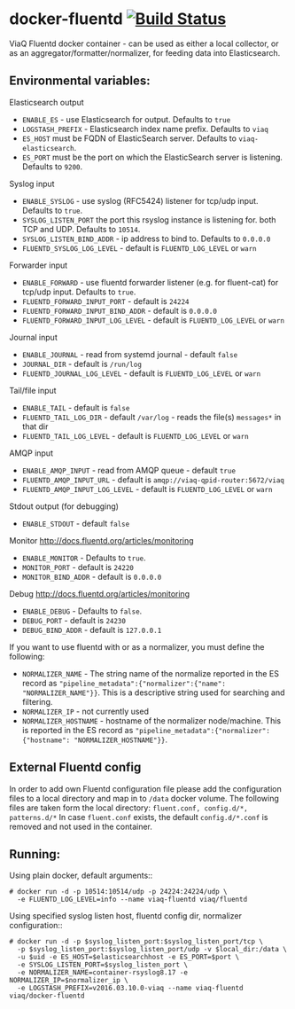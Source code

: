 # docker-fluentd [![Build Status](https://travis-ci.org/ViaQ/docker-fluentd.svg?branch=master)](https://travis-ci.org/ViaQ/docker-fluentd)
ViaQ Fluentd docker container - can be used as either a local collector, or as an aggregator/formatter/normalizer, for feeding data into Elasticsearch.

## Environmental variables:
Elasticsearch output
* `ENABLE_ES` - use Elasticsearch for output.  Defaults to `true`
* `LOGSTASH_PREFIX` - Elasticsearch index name prefix.  Defaults to `viaq`
* `ES_HOST` must be FQDN of ElasticSearch server.  Defaults to `viaq-elasticsearch`.
* `ES_PORT` must be the port on which the ElasticSearch server is listening.  Defaults to `9200`.

Syslog input
* `ENABLE_SYSLOG` - use syslog (RFC5424) listener for tcp/udp input.  Defaults to `true`.
* `SYSLOG_LISTEN_PORT` the port this rsyslog instance is listening for. both TCP and UDP.  Defaults to `10514`.
* `SYSLOG_LISTEN_BIND_ADDR` - ip address to bind to.  Defaults to `0.0.0.0`
* `FLUENTD_SYSLOG_LOG_LEVEL` - default is `FLUENTD_LOG_LEVEL` or `warn`

Forwarder input
* `ENABLE_FORWARD` - use fluentd forwarder listener (e.g. for fluent-cat) for tcp/udp input.  Defaults to `true`.
* `FLUENTD_FORWARD_INPUT_PORT` - default is `24224`
* `FLUENTD_FORWARD_INPUT_BIND_ADDR` - default is `0.0.0.0`
* `FLUENTD_FORWARD_INPUT_LOG_LEVEL` - default is `FLUENTD_LOG_LEVEL` or `warn`

Journal input
* `ENABLE_JOURNAL` - read from systemd journal - default `false`
* `JOURNAL_DIR` - default is `/run/log`
* `FLUENTD_JOURNAL_LOG_LEVEL` - default is `FLUENTD_LOG_LEVEL` or `warn`

Tail/file input
* `ENABLE_TAIL` - default is `false`
* `FLUENTD_TAIL_LOG_DIR` - default `/var/log` - reads the file(s) `messages*` in that dir
* `FLUENTD_TAIL_LOG_LEVEL` - default is `FLUENTD_LOG_LEVEL` or `warn`

AMQP input
* `ENABLE_AMQP_INPUT` - read from AMQP queue - default `true`
* `FLUENTD_AMQP_INPUT_URL` - default is `amqp://viaq-qpid-router:5672/viaq`
* `FLUENTD_AMQP_INPUT_LOG_LEVEL` - default is `FLUENTD_LOG_LEVEL` or `warn`

Stdout output (for debugging)
* `ENABLE_STDOUT` - default `false`

Monitor http://docs.fluentd.org/articles/monitoring
* `ENABLE_MONITOR` - Defaults to `true`.
* `MONITOR_PORT` - default is `24220`
* `MONITOR_BIND_ADDR` - default is `0.0.0.0`

Debug http://docs.fluentd.org/articles/monitoring
* `ENABLE_DEBUG` - Defaults to `false`.
* `DEBUG_PORT` - default is `24230`
* `DEBUG_BIND_ADDR` - default is `127.0.0.1`

If you want to use fluentd with or as a normalizer, you must define the following:

* `NORMALIZER_NAME` - The string name of the normalize reported in the ES record as `"pipeline_metadata":{"normalizer":{"name": "NORMALIZER_NAME"}}`.  This is a descriptive string used for searching and filtering.
* `NORMALIZER_IP` - not currently used
* `NORMALIZER_HOSTNAME` - hostname of the normalizer node/machine.  This is reported in the ES record as `"pipeline_metadata":{"normalizer":{"hostname": "NORMALIZER_HOSTNAME"}}`.

## External Fluentd config
In order to add own Fluentd configuration file please add the configuration files to a local directory and map in to `/data` docker volume.
The following files are taken form the local directory:
`fluent.conf, config.d/*, patterns.d/*`
In case `fluent.conf` exists, the default `config.d/*.conf` is removed and not used in the container.


## Running:

Using plain docker, default arguments::

    # docker run -d -p 10514:10514/udp -p 24224:24224/udp \
      -e FLUENTD_LOG_LEVEL=info --name viaq-fluentd viaq/fluentd

Using specified syslog listen host, fluentd config dir, normalizer configuration::

    # docker run -d -p $syslog_listen_port:$syslog_listen_port/tcp \
      -p $syslog_listen_port:$syslog_listen_port/udp -v $local_dir:/data \
      -u $uid -e ES_HOST=$elasticsearchhost -e ES_PORT=$port \
      -e SYSLOG_LISTEN_PORT=$syslog_listen_port \
      -e NORMALIZER_NAME=container-rsyslog8.17 -e NORMALIZER_IP=$normalizer_ip \
      -e LOGSTASH_PREFIX=v2016.03.10.0-viaq --name viaq-fluentd viaq/docker-fluentd
